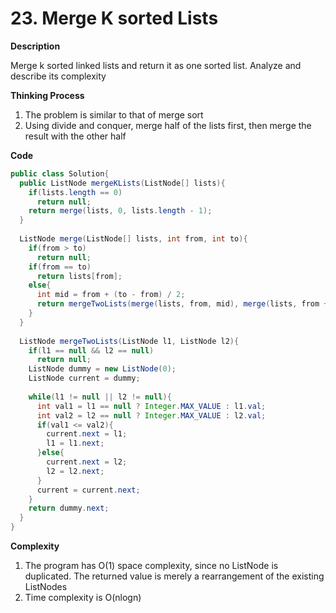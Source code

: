 # 23. Merge K sorted Lists

**Description**

Merge k sorted linked lists and return it as one sorted list. Analyze and describe its complexity

**Thinking Process**

1. The problem is similar to that of merge sort
2. Using divide and conquer, merge half of the lists first, then merge the result with the other half

**Code**

```java
public class Solution{
  public ListNode mergeKLists(ListNode[] lists){
    if(lists.length == 0)
      return null;
    return merge(lists, 0, lists.length - 1);
  }
  
  ListNode merge(ListNode[] lists, int from, int to){
    if(from > to)
      return null;
    if(from == to)
      return lists[from];
    else{
      int mid = from + (to - from) / 2;
      return mergeTwoLists(merge(lists, from, mid), merge(lists, from + 1, to));
    }
  }
  
  ListNode mergeTwoLists(ListNode l1, ListNode l2){
    if(l1 == null && l2 == null)
      return null;
    ListNode dummy = new ListNode(0);
    ListNode current = dummy;
    
    while(l1 != null || l2 != null){
      int val1 = l1 == null ? Integer.MAX_VALUE : l1.val;
      int val2 = l2 == null ? Integer.MAX_VALUE : l2.val;
      if(val1 <= val2){
        current.next = l1;
        l1 = l1.next;
      }else{
        current.next = l2;
        l2 = l2.next;
      }
      current = current.next;
    }
    return dummy.next;
  }
}
```

**Complexity**

1. The program has O(1) space complexity, since no ListNode is duplicated. The returned value is merely a rearrangement of the existing ListNodes
2. Time complexity is O(nlogn)